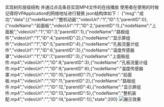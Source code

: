 实现树形层级结构
并通过点击条目实现MP4文件的在线播放
使用者在使用的时候记得将VPApplication的网络地址进行替换
json结构体如下：
{"msg":"成功","data":[{"nodeName":"整机动画","videoUrl":"1","ID":1,"parentID":0},{"nodeName":"前面板","videoUrl":"1","ID":2,"parentID":1},{"nodeName":"上面板","videoUrl":"1","ID":3,"parentID":1},{"nodeName":"路板组件","videoUrl":"1","ID":4,"parentID":2},{"nodeName":"显示屏组件","videoUrl":"1","ID":5,"parentID":4},{"nodeName":"孔板流量计组件","videoUrl":"1","ID":6,"parentID":3},{"nodeName":"温度传感器罩","videoUrl":"1","ID":7,"parentID":3},{"nodeName":"上面板组件.mp4","videoUrl":"","ID":8,"parentID":3},{"nodeName":"孔板流量计组件.mp4","videoUrl":"","ID":9,"parentID":6},{"nodeName":"温度传感器罩.mp4","videoUrl":"","ID":10,"parentID":7},{"nodeName":"前面板.mp4","videoUrl":"","ID":11,"parentID":2},{"nodeName":"路板组件.mp4","videoUrl":"","ID":12,"parentID":4},{"nodeName":"显示屏组件.mp4","videoUrl":"","ID":13,"parentID":5},{"nodeName":"整机装配.mp4","videoUrl":"","ID":14,"parentID":1}],"state":200}
![展示效果](http://49.4.11.118:8080/VideoPlateform/images/tim.png)
